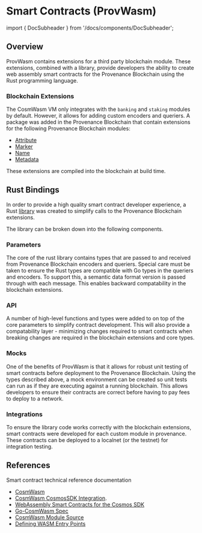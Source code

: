 # Smart Contracts (ProvWasm)

import { DocSubheader } from '/docs/components/DocSubheader';

<DocSubheader text="Web assembly (Wasm) smart contracts for the Provenance Blockchain." />

## Overview

ProvWasm contains extensions for a third party blockchain module. These extensions, combined with a library, provide developers the ability to create web assembly smart contracts for the Provenance Blockchain using the Rust programming language.

### Blockchain Extensions

The CosmWasm VM only integrates with the `banking` and `staking` modules by default. However, it allows for adding custom encoders and queriers. A package was added in the Provenance Blockchain that contain extensions for the following Provenance Blockchain modules:

- [Attribute](attribute-module.md)
- [Marker](marker-module.md)
- [Name](name-module.md)
- [Metadata](metadata-module.md)

These extensions are compiled into the blockchain at build time.

## Rust Bindings

In order to provide a high quality smart contract developer experience, a Rust [library](https://github.com/provenance-io/provwasm) was created to simplify calls to the Provenance Blockchain extensions.

The library can be broken down into the following components.

### Parameters

The core of the rust library contains types that are passed to and received from Provenance Blockchain encoders and queriers. Special care must be taken to ensure the Rust types are compatible with Go types in the queriers and encoders. To support this, a semantic data format version is passed through with each message. This enables backward compatability in the blockchain extensions.

### API

A number of high-level functions and types were added to on top of the core parameters to simplify contract development. This will also provide a compatability layer - minimizing changes required to smart contracts when breaking changes are required in the blockchain extensions and core types.

### Mocks

One of the benefits of ProvWasm is that it allows for robust unit testing of smart contracts before deployment to the Provenance Blockchain. Using the types described above, a mock environment can be created so unit tests can run as if they are executing against a running blockchain. This allows developers to ensure their contracts are correct before having to pay fees to deploy to a network.

### Integrations

To ensure the library code works correctly with the blockchain extensions, smart contracts were developed for each custom module in provenance. These contracts can be deployed to a localnet \(or the testnet\) for integration testing.

## References

Smart contract technical reference documentation

- [CosmWasm](https://docs.cosmwasm.com/)
- [CosmWasm CosmosSDK Integration](https://github.com/CosmWasm/wasmd/blob/master/INTEGRATION.md).
- [WebAssembly Smart Contracts for the Cosmos SDK](https://github.com/CosmWasm/cosmwasm/blob/master/README.md)
- [Go-CosmWasm Spec](https://github.com/CosmWasm/go-cosmwasm/blob/master/spec/Index.md)
- [CosmWasm Module Source](https://github.com/CosmWasm/wasmd/tree/master/x/wasm)
- [Defining WASM Entry Points](https://github.com/CosmWasm/cosmwasm/blob/master/EntryPoints.md)
